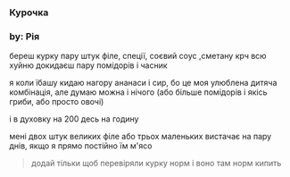 ### Курочка 
### by: Рія

береш курку пару штук філе, спеції, соєвий соус ,сметану крч всю хуйню 
докидаєш пару помідорів і часник 

я коли їбашу кидаю нагору ананаси і сир, бо це моя улюблена дитяча комбінація, але думаю можна і нічого (або більше помідорів і якісь гриби, або просто овочі)

і в духовку на 200 десь на годину

мені двох штук великих філе або трьох маленьких вистачає на пару днів, якщо я прямо постійно їм м'ясо

> додай тільки щоб перевіряли курку норм
> і воно там норм кипить
> 
